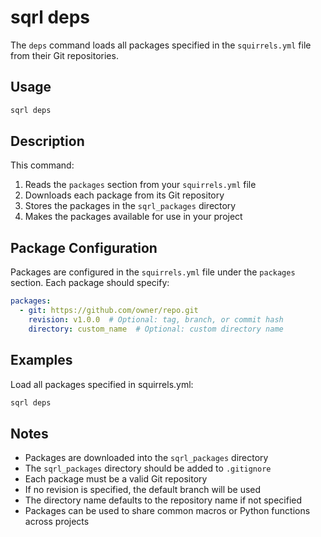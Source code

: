 # sqrl deps

The `deps` command loads all packages specified in the `squirrels.yml` file from their Git repositories.

## Usage

```bash
sqrl deps
```

## Description

This command:
1. Reads the `packages` section from your `squirrels.yml` file
2. Downloads each package from its Git repository
3. Stores the packages in the `sqrl_packages` directory
4. Makes the packages available for use in your project

## Package Configuration

Packages are configured in the `squirrels.yml` file under the `packages` section. Each package should specify:

```yaml
packages:
  - git: https://github.com/owner/repo.git
    revision: v1.0.0  # Optional: tag, branch, or commit hash
    directory: custom_name  # Optional: custom directory name
```

## Examples

Load all packages specified in squirrels.yml:

```bash
sqrl deps
```

## Notes

- Packages are downloaded into the `sqrl_packages` directory
- The `sqrl_packages` directory should be added to `.gitignore`
- Each package must be a valid Git repository
- If no revision is specified, the default branch will be used
- The directory name defaults to the repository name if not specified
- Packages can be used to share common macros or Python functions across projects 